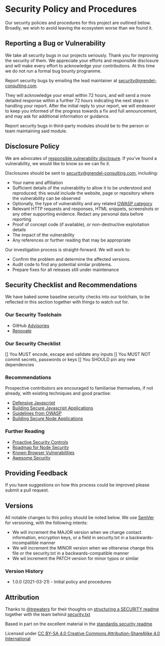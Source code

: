 # Security Policy and Procedures

Our security policies and procedures for this project are outlined below. Broadly,
we wish to avoid leaving the ecosystem worse than we found it.

## Reporting a Bug or Vulnerability

We take all security bugs in our projects seriously. Thank you for improving the
security of them. We appreciate your efforts and responsible disclosure and will
make every effort to acknowledge your contributions. At this time we do not run
a formal bug bounty programme.

Report security bugs by emailing the lead maintainer at
[security@grendel-consulting.com][security].

They will acknowledge your email within 72 hours, and will send a more detailed
response within a further 72 hours indicating the next steps in handling your
report. After the initial reply to your report, we will endeavor to keep you
informed of the progress towards a fix and full announcement, and may ask for
additional information or guidance.

Report security bugs in third-party modules should be to the person or team
maintaining said module.

## Disclosure Policy

We are advocates of [responsible vulnerability disclosure][disclosure]. If you’ve
found a vulnerability, we would like to know so we can fix it.

Disclosures should be sent to [security@grendel-consulting.com][security], including:

- Your name and affiliation
- Sufficient details of the vulnerability to allow it to be understood and
  reproduced; this would include the website, page or repository where the
  vulnerability can be observed
- Optionally, the type of vulnerability and any related [OWASP category][category]
- Relevant HTTP requests and responses, HTML snippets, screenshots or any other
  supporting evidence. Redact any personal data before reporting
- Proof of concept code (if available), or non-destructive exploitation details
- The impact of the vulnerability
- Any references or further reading that may be appropriate

Our investigation process is straight-forward. We will work to:

- Confirm the problem and determine the affected versions.
- Audit code to find any potential similar problems.
- Prepare fixes for all releases still under maintenance

## Security Checklist and Recommendations

We have baked some baseline security checks into our toolchain, to be reflected
in this section together with things to watch out for.

### Our Security Toolchain

- GitHub [Advisories](https://github.com/grendel-consulting/risen-world/security/advisories)
- [Renovate](https://renovate.whitesourcesoftware.com/)

### Our Security Checklist

[] You MUST encode, escape and validate any inputs
[] You MUST NOT commit secrets, passwords or keys
[] You SHOULD pin any new dependencies

### Recommendations

Prospective contributors are encouraged to familiarise themselves, if not already,
with existing techniques and good practise:

- [Defensive Javascript](https://www.javascriptjanuary.com/blog/defensive-javascript)
- [Building Secure Javascript Applications](https://nemethgergely.com/building-secure-javascript-applications/)
- [Guidelines from OWASP](https://cheatsheetseries.owasp.org/cheatsheets/DOM_based_XSS_Prevention_Cheat_Sheet.html#guidelines-for-developing-secure-applications-utilizing-javascript)
- [Building Secure Node Applications](https://github.com/goldbergyoni/nodebestpractices#6-security-best-practices)

### Further Reading

- [Proactive Security Controls](https://cheatsheetseries.owasp.org/cheatsheets/IndexProactiveControls.html)
- [Roadmap for Node Security](https://nodesecroadmap.fyi/)
- [Known Browser Vulnerabilities](https://html5sec.org/)
- [Awesome Security](https://github.com/sbilly/awesome-security)

## Providing Feedback

If you have suggestions on how this process could be improved please submit a
pull request.

## Versions

All notable changes to this policy should be noted below. We use
[SemVer](https://semver.org) for versioning, with the following intents:

- We will increment the MAJOR version when we change contact information,
  encryption keys, or a field in security.txt in a backwards-incompatible manner
- We will increment the MINOR version when we otherwise change this file or the
  security.txt in a backwards-compatible manner
- We wil increment the PATCH version for minor typos or similar

### Version History

- 1.0.0 (2021-03-21) - Initial policy and procedures

## Attribution

Thanks to [@trewaters](https://github.com/trewaters) for their thoughts on
[structuring a SECURITY readme](https://github.com/Trewaters/security-README)
together with the team behind [security.txt](https://securitytxt.org/)

Based in part on the excellent material in the [standardjs security readme](https://github.com/standard/.github/blob/master/SECURITY.md)

Licensed under [CC BY-SA 4.0 Creative Commons Attribution-ShareAlike 4.0 International](https://creativecommons.org/licenses/by-sa/4.0/)

[security]: mailto:security@grendel-consulting.com
[disclosure]: https://cheatsheetseries.owasp.org/cheatsheets/Vulnerability_Disclosure_Cheat_Sheet.html#responsible-or-coordinated-disclosure
[category]: https://owasp.org/www-project-top-ten/
